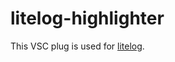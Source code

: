 # litelog-highlighter

This VSC plug is used for <a href="https://github.com/SwordofMorning/litelog">litelog</a>.
